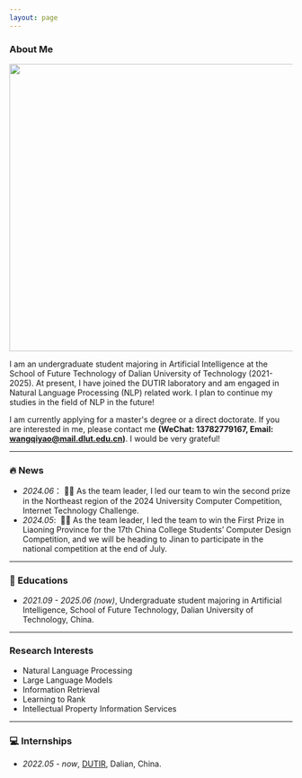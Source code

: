 ```yaml
---
layout: page
---
```


### About Me

<img src="wqy.png" class="floatpic" width="512" height="512">

I am an undergraduate student majoring in Artificial Intelligence at the School of Future Technology of Dalian University of Technology (2021-2025). At present, I have joined the DUTIR laboratory and am engaged in Natural Language Processing (NLP) related work. I plan to continue my studies in the field of NLP in the future!

I am currently applying for a master's degree or a direct doctorate. If you are interested in me, please contact me <strong><span>(WeChat: 13782779167, Email: wangqiyao@mail.dlut.edu.cn)</span></strong>. I would be very grateful!

---

### 🔥 News
- *2024.06*：&nbsp;🎉🎉 As the team leader, I led our team to win the second prize in the Northeast region of the 2024 University Computer Competition, Internet Technology Challenge.
- *2024.05*: &nbsp;🎉🎉 As the team leader, I led the team to win the First Prize in Liaoning Province for the 17th China College Students’ Computer Design Competition, and we will be heading to Jinan to participate in the national competition at the end of July.
  
---

### 📖 Educations
- *2021.09 - 2025.06 (now)*, Undergraduate student majoring in Artificial Intelligence, School of Future Technology, Dalian University of Technology, China. 

---

### Research Interests

- Natural Language Processing
- Large Language Models
- Information Retrieval
- Learning to Rank
- Intellectual Property Information Services

---

### 💻 Internships
- *2022.05 - now*, [DUTIR](https://ir.dlut.edu.cn/), Dalian, China.

